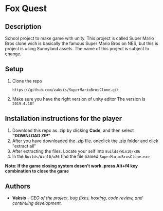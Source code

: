 # Fox Quest
## Description

School project to make game with unity. 
This project is called Super Mario Bros clone wich is basically the famous Super Mario Bros on NES, but this is project is using Sunnyland assets. 
The name of this project is subject to change.


## Setup

1. Clone the repo

      `https://github.com/vaksis/SuperMarioBrosClone.git`
  
2. Make sure you have the right version of unity editor
  The version is `2019.4.18f`
  
  
  
## Installation instructions for the player

1. Download this repo as .zip by clicking **Code**, and then select **"DOWNLOAD ZIP"**
2. After you have downloaded the .zip file. oneclick the .zip folder and click "extract all"
3. After extracting the files. Locate your self into `Builds/Win10/x86`
4. In the `Builds/Win10/x86` find the file named `SuperMarioBrosClone.exe` 

**Note: If the game closing system dosen't work. press Alt+f4 key combination to close the game**

## Authors

* **Vaksis** - *CEO of the project, bug fixes, hosting, code review, and continuing development.* 

